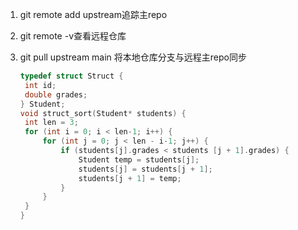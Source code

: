 1. git remote add upstream追踪主repo

2. git remote -v查看远程仓库

3. git pull upstream main 将本地仓库分支与远程主repo同步

   ```c++
   typedef struct Struct {
   	int id;
   	double grades;
   } Student;
   void struct_sort(Student* students) {
   	int len = 3;
   	for (int i = 0; i < len-1; i++) {
   		for (int j = 0; j < len - i-1; j++) {
   			if (students[j].grades < students [j + 1].grades) {
   				Student temp = students[j];
   				students[j] = students[j + 1];
   				students[j + 1] = temp;
   			}
   		}
   	}
   }
   
   ```

   

